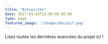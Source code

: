 ```yaml
---
title: "Actualités"
date: 2017-03-02T12:00:00-05:00
type: page
featured_image: '/images/Decysif.png'
---
```

Lisez toutes les dernières avancées du projet ici !
